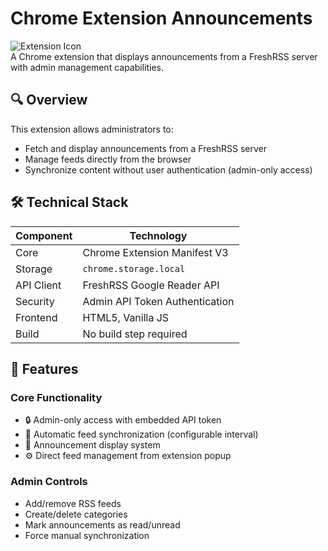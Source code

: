 
# Chrome Extension Announcements

![Extension Icon](logo.png)  
A Chrome extension that displays announcements from a FreshRSS server with admin management capabilities.

## 🔍 Overview
This extension allows administrators to:
- Fetch and display announcements from a FreshRSS server
- Manage feeds directly from the browser
- Synchronize content without user authentication (admin-only access)

## 🛠️ Technical Stack
| Component | Technology |
|-----------|------------|
| Core | Chrome Extension Manifest V3 |
| Storage | `chrome.storage.local` |
| API Client | FreshRSS Google Reader API |
| Security | Admin API Token Authentication |
| Frontend | HTML5, Vanilla JS |
| Build | No build step required |

## 🚀 Features
### Core Functionality
- 🔒 Admin-only access with embedded API token
- 🔄 Automatic feed synchronization (configurable interval)
- 📝 Announcement display system
- ⚙️ Direct feed management from extension popup

### Admin Controls
- Add/remove RSS feeds
- Create/delete categories
- Mark announcements as read/unread
- Force manual synchronization
